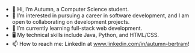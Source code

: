 - 👋 Hi, I’m Autumn, a Computer Science student.
- 👀 I’m interested in pursuing a career in software development, and I am open to collaborating on development projects.
- 🌱 I’m currently learning full-stack web development.
- 🖥 My technical skills include Java, Python, and HTML/CSS.
- 📫 How to reach me: LinkedIn at www.linkedin.com/in/autumn-bertram!

<!---
xxaleebxx/xxaleebxx is a ✨ special ✨ repository because its `README.md` (this file) appears on your GitHub profile.
You can click the Preview link to take a look at your changes.
--->
